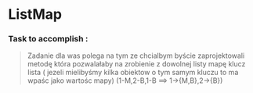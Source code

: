 # ListMap
### Task to accomplish :
> Zadanie dla was polega na tym ze chcialbym byście zaprojektowali metodę która pozwalałaby na zrobienie z dowolnej listy mapę klucz lista ( jezeli mielibyśmy kilka obiektow o tym samym kluczu to ma wpaśc jako wartośc mapy) (1-M,2-B,1-B ==> 1->{M,B},2->{B})
